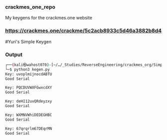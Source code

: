 ### crackmes_one_repo
My keygens for the crackmes.one website

### https://crackmes.one/crackme/5c2acb8933c5d46a3882b8d4
#Yuri's Simple Keygen

### Output ###
```bash
┌──(kali㉿wahost070)-[~/…/_Studies/ReverseEngineering/crackmes_org/SimpleKeyGen]
└─$ python3 kegen.py
Key: uvoplmijnocdABTU
Good Serial

Key: PQCDUVWXFGwxcdXY
Good Serial

Key: deHI12uvQRdeyzxy
Good Serial

Key: WXMNVWhiDEDEGHBC
Good Serial

Key: 67qrqrlm67DEqrMN
Good Serial
```

